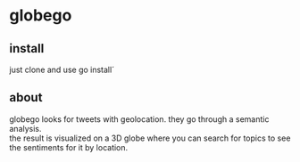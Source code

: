 # globego

## install
just clone and use go install´

## about
globego looks for tweets with geolocation. they go through a semantic analysis.  
the result is visualized on a 3D globe where you can search for topics to see the sentiments for it by location.
